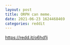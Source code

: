 ```yaml
--- 
layout: post 
title: ORPH can meme. 
date: 2021-06-23 1624468469 
categories: reddit 
--- 
```

https://redd.it/o6hd1j
